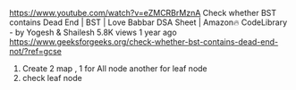 https://www.youtube.com/watch?v=eZMCRBrMznA
Check whether BST contains Dead End | BST | Love Babbar DSA Sheet | Amazon🔥
CodeLibrary - by Yogesh & Shailesh
5.8K views
1 year ago
https://www.geeksforgeeks.org/check-whether-bst-contains-dead-end-not/?ref=gcse
1. Create 2 map , 1 for All node another for leaf node 
2. check leaf node 